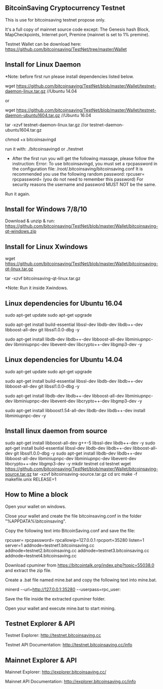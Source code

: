 BitcoinSaving Cryptocurrency Testnet 
------------------------------------

This is use for bitcoinsaving testnet propose only.

It's a full copy of mainnet source code except:
The Genesis hash Block, MapCheckpoints, Internet port, Premine (mainnet is set to 1% premine).

Testnet Wallet can be download here: https://github.com/bitcoinsaving/TestNet/tree/master/Wallet


Install for Linux Daemon
------------------------

*Note: before first run please install dependencies listed below.

wget https://github.com/bitcoinsaving/TestNet/blob/master/Wallet/testnet-daemon-linux.tar.gz  //Ubuntu 14.04

or

wget https://github.com/bitcoinsaving/TestNet/blob/master/Wallet/testnet-daemon-ubuntu1604.tar.gz //Ubuntu 16.04

tar -xzvf testnet-daemon-linux.tar.gz     //or testnet-daemon-ubuntu1604.tar.gz

chmod +x bitcoinsavingd

run it with: ./bitcoinsavingd    or   ./testnet

* After the first run you will get the following massage, please follow the instruction:
Error: To use bitcoinsavingd, you must set a rpcpassword in the configuration file:
/root/.bitcoinsaving/bitcoinsaving.conf
It is recommended you use the following random password:
rpcuser=<auto-generate user>
rpcpassword=<auto-generate password>
(you do not need to remember this password)
For security reasons the username and password MUST NOT be the same.

Run it again.


Install for Windows 7/8/10
--------------------------

Download & unzip & run: https://github.com/bitcoinsaving/TestNet/blob/master/Wallet/bitcoinsaving-qt-windows.zip 


Install for Linux Xwindows
--------------------------

wget 
https://github.com/bitcoinsaving/TestNet/blob/master/Wallet/bitcoinsaving-qt-linux.tar.gz

tar -xzvf bitcoinsaving-qt-linux.tar.gz

*Note: Run it inside Xwindows.


Linux dependencies for Ubuntu 16.04
-----------------------------------

sudo apt-get update
sudo apt-get upgrade

sudo apt-get install build-essential libssl-dev libdb-dev libdb++-dev libboost-all-dev git libssl1.0.0-dbg -y

sudo apt-get install libdb-dev libdb++-dev libboost-all-dev libminiupnpc-dev libminiupnpc-dev libevent-dev libcrypto++-dev libgmp3-dev -y


Linux dependencies for Ubuntu 14.04
-----------------------------------

sudo apt-get update
sudo apt-get upgrade

sudo apt-get install build-essential libssl-dev libdb-dev libdb++-dev libboost-all-dev git libssl1.0.0-dbg -y

sudo apt-get install libdb-dev libdb++-dev libboost-all-dev libminiupnpc-dev libminiupnpc-dev libevent-dev libcrypto++-dev libgmp3-dev -y

sudo apt-get install libboost1.54-all-dev libdb-dev libdb++-dev install libminiupnpc-dev -y


Install linux daemon from source
--------------------------------

sudo apt-get install libboost-all-dev g++-5 libssl-dev libdb++-dev -y 
sudo apt-get install build-essential libssl-dev libdb-dev libdb++-dev libboost-all-dev git libssl1.0.0-dbg -y
sudo apt-get install libdb-dev libdb++-dev libboost-all-dev libminiupnpc-dev libminiupnpc-dev libevent-dev libcrypto++-dev libgmp3-dev -y
mkdir testnet
cd testnet
wget https://github.com/bitcoinsaving/TestNet/blob/master/Wallet/bitcoinsaving-source.tar.gz
tar -xzvf bitcoinsaving-source.tar.gz
cd src
make -f makefile.unix RELEASE=1


How to Mine a block
-------------------

Open your wallet on windows.

Close your wallet and create the file bitcoinsaving.conf in the folder "%APPDATA%\bitcoinsaving\".

Copy the following text into BitcoinSaving.conf and save the file:

rpcuser=<auto-generate user>
rpcpassword=<auto-generate password>
rpcallowip=127.0.0.1
rpcport=35280
listen=1
server=1
addnode=testnet1.bitcoinsaving.cc
addnode=testnet2.bitcoinsaving.cc
addnode=testnet3.bitcoinsaving.cc
addnode=testnet4.bitcoinsaving.cc

Download cpuminer from https://bitcointalk.org/index.php?topic=55038.0 and extract the zip file.

Create a .bat file named mine.bat and copy the following text into mine.bat.

minerd --url=http://127.0.0.1:35280 --userpass=rpc_user:<auto-generate password that been configured at bitcoinsaving.conf file>

Save the file inside the extracted cpuminer folder.

Open your wallet and execute mine.bat to start mining.


Testnet Explorer & API
----------------------

Testnet Explorer: http://testnet.bitcoinsaving.cc

Testnet API Documentation: http://testnet.bitcoinsaving.cc/info


Mainnet Explorer & API
----------------------
Mainnet Explorer: http://explorer.bitcoinsaving.cc/

Mainnet API Documentation: http://explorer.bitcoinsaving.cc/info

